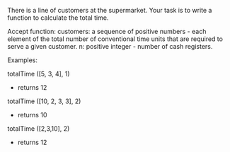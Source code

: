 There is a line of customers at the supermarket. Your task is to write a function to calculate the total time.

Accept function:
customers: a sequence of positive numbers - each element of the total number of conventional time units that are required to serve a given customer.
n: positive integer - number of cash registers.

Examples:

totalTime ([5, 3, 4], 1) 

* returns 12

totalTime ([10, 2, 3, 3], 2)

* returns 10

totalTime ([2,3,10], 2)
* returns 12